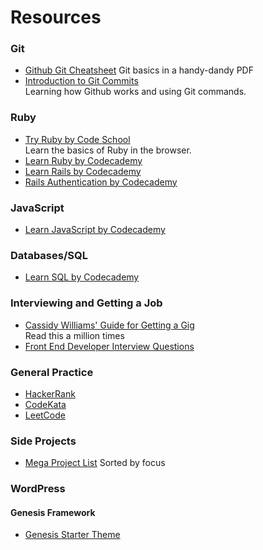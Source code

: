 # Resources

### Git
* [Github Git Cheatsheet](https://training.github.com/kit/downloads/github-git-cheat-sheet.pdf) 
  Git basics in a handy-dandy PDF
* [Introduction to Git Commits](https://pcottle.github.io/learnGitBranching/)   
  Learning how Github works and using Git commands. 

### Ruby
* [Try Ruby by Code School](http://tryruby.org/levels/1/challenges/0)  
  Learn the basics of Ruby in the browser.
* [Learn Ruby by Codecademy](https://www.codecademy.com/learn/ruby) 
* [Learn Rails by Codecademy](https://www.codecademy.com/learn/learn-rails) 
* [Rails Authentication by Codecademy](https://www.codecademy.com/learn/rails-auth) 

### JavaScript
* [Learn JavaScript by Codecademy](https://www.codecademy.com/learn/javascript) 

### Databases/SQL
* [Learn SQL by Codecademy](https://www.codecademy.com/en/courses/learn-sql/) 

### Interviewing and Getting a Job
* [Cassidy Williams' Guide for Getting a Gig](https://github.com/cassidoo/getting-a-gig)  
  Read this a million times
* [Front End Developer Interview Questions](http://h5bp.github.io/Front-end-Developer-Interview-Questions/)  

### General Practice
* [HackerRank](https://www.hackerrank.com/feed) 
* [CodeKata](http://codekata.com/kata/codekata-intro/) 
* [LeetCode](https://leetcode.com/) 

### Side Projects
* [Mega Project List](https://github.com/karan/Projects) 
  Sorted by focus

### WordPress
#### Genesis Framework
* [Genesis Starter Theme](https://sridharkatakam.com/genesis-starter-child-theme/) 

